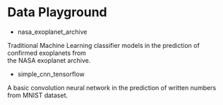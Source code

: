 # Data Playground

* nasa_exoplanet_archive

Traditional Machine Learning classifier models in the prediction of confirmed exoplanets from  
the NASA exoplanet archive.

* simple_cnn_tensorflow

A basic convolution neural network in the prediction of written numbers from MNIST dataset.
